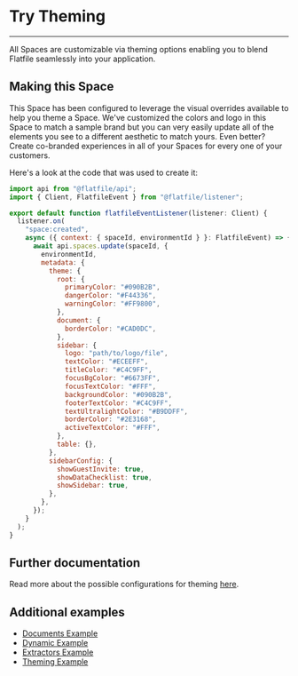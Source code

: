 # Try Theming

---

All Spaces are customizable via theming options enabling you to blend Flatfile seamlessly into your application.

## Making this Space

This Space has been configured to leverage the visual overrides available to help you theme a Space. We've customized the colors and logo in this Space to match a sample brand but you can very easily update all of the elements you see to a different aesthetic to match yours. Even better? Create co-branded experiences in all of your Spaces for every one of your customers.

Here's a look at the code that was used to create it:

```jsx
import api from "@flatfile/api";
import { Client, FlatfileEvent } from "@flatfile/listener";

export default function flatfileEventListener(listener: Client) {
  listener.on(
    "space:created",
    async ({ context: { spaceId, environmentId } }: FlatfileEvent) => {
      await api.spaces.update(spaceId, {
        environmentId,
        metadata: {
          theme: {
            root: {
              primaryColor: "#090B2B",
              dangerColor: "#F44336",
              warningColor: "#FF9800",
            },
            document: {
              borderColor: "#CAD0DC",
            },
            sidebar: {
              logo: "path/to/logo/file",
              textColor: "#ECEEFF",
              titleColor: "#C4C9FF",
              focusBgColor: "#6673FF",
              focusTextColor: "#FFF",
              backgroundColor: "#090B2B",
              footerTextColor: "#C4C9FF",
              textUltralightColor: "#B9DDFF",
              borderColor: "#2E3168",
              activeTextColor: "#FFF",
            },
            table: {},
          },
          sidebarConfig: {
            showGuestInvite: true,
            showDataChecklist: true,
            showSidebar: true,
          },
        },
      });
    }
  );
}
```

## Further documentation

Read more about the possible configurations for theming [here](https://flatfile.com/docs/guides/theming).

## Additional examples

- [Documents Example](https://platform.flatfile.com/examples)
- [Dynamic Example](https://platform.flatfile.com/examples)
- [Extractors Example](https://platform.flatfile.com/examples)
- [Theming Example](https://platform.flatfile.com/examples)

